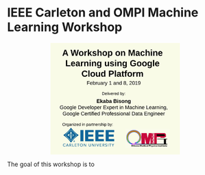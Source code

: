 # IEEE Carleton and OMPI Machine Learning Workshop

<p align="center">
    <img src="ieee-ompi/poster-ieee_ompi.png" align="middle" alt="IEEE Carleton and OMPI Machine Learning Workshop." height=60% width=60%/>
</p>

The goal of this workshop is to